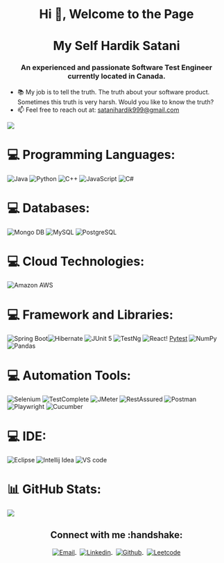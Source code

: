 <h1 align="center">Hi 👋, Welcome to the Page </h1>
<h1 align="center">My Self Hardik Satani </h1>
<h3 align="center">An experienced and passionate Software Test Engineer currently located in Canada.</h3>

- 📚 My job is to tell the truth. The truth about your software product. Sometimes this truth is very harsh. Would you like to know the truth?
- 📫 Feel free to reach out at: satanihardik999@gmail.com


![](https://komarev.com/ghpvc/?username=darshak-k&label=PROFILE+VIEWS)


# 💻 Programming Languages:
![Java](https://img.shields.io/badge/java-%23ED8B00.svg?style=for-the-badge&logo=java&logoColor=white) ![Python](https://img.shields.io/badge/python-3670A0?style=for-the-badge&logo=python&logoColor=ffdd54) ![C++](https://img.shields.io/badge/C%2B%2B-00599C?style=for-the-badge&logo=c%2B%2B&logoColor=white)  ![JavaScript](https://img.shields.io/badge/javascript-%23323330.svg?style=for-the-badge&logo=javascript&logoColor=%23F7DF1E)  ![C#](https://img.shields.io/badge/C%23-blue?style=for-the-badge&logo=csharp&logoColor=white
)
# 💻 Databases:
![Mongo DB](https://img.shields.io/badge/MongoDB-4EA94B?style=for-the-badge&logo=mongodb&logoColor=white)  ![MySQL](https://img.shields.io/badge/MySQL-005C84?style=for-the-badge&logo=mysql&logoColor=white) ![PostgreSQL](https://img.shields.io/badge/PostgreSQL-316192?style=for-the-badge&logo=postgresql&logoColor=white) 
# 💻 Cloud Technologies:
![Amazon AWS](https://img.shields.io/badge/Amazon_AWS-FF9900?style=for-the-badge&logo=amazonaws&logoColor=white)

# 💻 Framework and Libraries:
 ![Spring Boot](https://img.shields.io/badge/Spring_Boot-F2F4F9?style=for-the-badge&logo=spring-boot)![Hibernate](https://img.shields.io/badge/Hibernate-59666C?style=for-the-badge&logo=Hibernate&logoColor=white) ![JUnit 5](https://img.shields.io/badge/Junit5-25A162?style=for-the-badge&logo=junit5&logoColor=white) ![TestNg](https://img.shields.io/badge/TestNg-black?style=for-the-badge&logoColor=white) ![React](https://img.shields.io/badge/react-%2320232a.svg?style=for-the-badge&logo=react&logoColor=%2361DAFB)!  [Pytest](https://img.shields.io/badge/Pytest-blue?style=for-the-badge&logo=pytest&logoColor=white)  ![NumPy](https://img.shields.io/badge/Numpy-777BB4?style=for-the-badge&logo=numpy&logoColor=white) ![Pandas](https://img.shields.io/badge/Pandas-2C2D72?style=for-the-badge&logo=pandas&logoColor=white) 

 # 💻 Automation Tools:
 ![Selenium](https://img.shields.io/badge/Selenium-green?style=for-the-badge&logo=selenium&logoColor=white)  ![TestComplete](https://img.shields.io/badge/TestComplete-yello?style=for-the-badge&logoColor=white)  ![JMeter](https://img.shields.io/badge/JMeter-red?style=for-the-badge&logo=apachejmeter&logoColor=white)  ![RestAssured](https://img.shields.io/badge/RestAssured-orange?style=for-the-badge&logoColor=white)  ![Postman](https://img.shields.io/badge/Postman-orange?style=for-the-badge&logo=postman&logoColor=white)  ![Playwright](https://img.shields.io/badge/Playwright-black?style=for-the-badge&logo=playwright&logoColor=white)  ![Cucumber](https://img.shields.io/badge/Cucumber-black?style=for-the-badge&logo=cucumber&logoColor=white)
 
 # 💻 IDE:
 ![Eclipse](https://img.shields.io/badge/Eclipse-2C2255?style=for-the-badge&logo=eclipse&logoColor=white)  ![Intellij Idea](https://img.shields.io/badge/IntelliJ_IDEA-000000.svg?style=for-the-badge&logo=intellij-idea&logoColor=white)  ![VS code](https://img.shields.io/badge/Visual_Studio_Code-0078D4?style=for-the-badge&logo=visual%20studio%20code&logoColor=white)

# 📊 GitHub Stats:
![](https://github-readme-stats.vercel.app/api/top-langs/?username=Hsatani&theme=tokyonight&hide_border=false&include_all_commits=false&count_private=false&layout=compact)


<p align="center">
  <h2 align="center"> Connect with me :handshake:</h2>
</p>
<p align="center">
<a href="mailto:satanihardik999@gmail.com" target="_blank">
  <img align="center" alt="Email" src="https://img.shields.io/badge/Gmail-D14836?style=for-the-badge&logo=gmail&logoColor=white"/>
</a>
&nbsp;
<a href="www.linkedin.com/in/hardiksatani06/" target="_blank">
  <img align="center" alt="Linkedin" src="https://img.shields.io/badge/LinkedIn-0077B5?style=for-the-badge&logo=linkedin&logoColor=white"/>
</a> 
&nbsp;
<a href="https://www.github.com/Hsatani/" target="_blank">
  <img align="center" alt="Github" src="https://img.shields.io/badge/GitHub-100000?style=for-the-badge&logo=github&logoColor=white" />
</a>
&nbsp;
<a href="https://leetcode.com/Hsatani/" target="_blank">
  <img align="center" alt="Leetcode" src="https://img.shields.io/badge/-LeetCode-FFA116?style=for-the-badge&logo=LeetCode&logoColor=black" />
</a>
</p>
